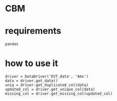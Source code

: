 # CBM

# requirements
`
pandas
`
# how to use it

```
driver = DataDriver('EVT_data', 'Ams')
data = driver.get_data()
uniq = driver.get_duplicated_col(data)
updated_col = driver.get_unique_col(data)
missing_col = driver.get_missing_col(updated_col)
```